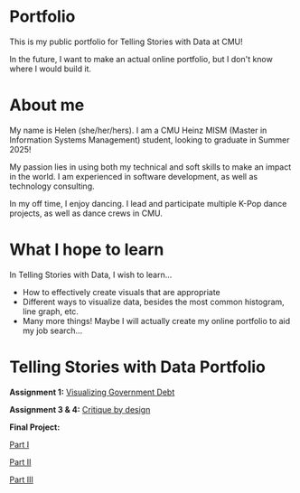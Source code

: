 # Portfolio
This is my public portfolio for Telling Stories with Data at CMU!  

In the future, I want to make an actual online portfolio, but I don't know where I would build it. 

# About me
My name is Helen (she/her/hers). I am a CMU Heinz MISM (Master in Information Systems Management) student, looking to graduate in Summer 2025!

My passion lies in using both my technical and soft skills to make an impact in the world. I am experienced in software development, as well as technology consulting. 

In my off time, I enjoy dancing. I lead and participate multiple K-Pop dance projects, as well as dance crews in CMU. 


# What I hope to learn
In Telling Stories with Data, I wish to learn... 

- How to effectively create visuals that are appropriate
- Different ways to visualize data, besides the most common histogram, line graph, etc.
- Many more things! Maybe I will actually create my online portfolio to aid my job search...

# Telling Stories with Data Portfolio

**Assignment 1:** [Visualizing Government Debt](./govDebt/visualizing-government-debt.md)

**Assignment 3 & 4:** [Critique by design](./NYCTemp/critique-by-design.md)


<!-- ## Final project -->
**Final Project:** 

[Part I](./finalProject/part1.md)

[Part II](./finalProject/part2.md)

[Part III](./finalProject/part3.md)
